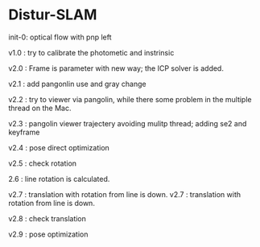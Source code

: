 # Distur-SLAM

init-0: optical flow with pnp left

v1.0 : try to calibrate the photometic and instrinsic

v2.0 : Frame is parameter with new way; the ICP solver is added.

v2.1 : add pangonlin use and gray change

v2.2 : try to viewer via pangolin, while there some problem in the multiple thread on the Mac.

v2.3 : pangolin viewer trajectery avoiding mulitp thread; adding se2 and keyframe

v2.4 : pose direct optimization

v2.5 : check rotation

2.6 : line rotation is calculated.

v2.7 : translation with rotation from line is down. v2.7 : translation with rotation from line is down.

v2.8 : check translation

v2.9 : pose optimization